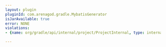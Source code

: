 ```yaml
---
layout: plugin
pluginId: com.arenagod.gradle.MybatisGenerator
isJarAvailable: true
error: NONE
violations:
- {name: org/gradle/api/internal/project/ProjectInternal, type: internal-api-usage}

---
```

